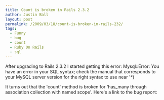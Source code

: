 ```yaml
---
title: Count is broken in Rails 2.3.2
author: Justin Ball
layout: post
permalink: /2009/03/18/count-is-broken-in-rails-232/
tags:
  - Funny
  - bug
  - count
  - Ruby On Rails
  - sql
---
```

After upgrading to Rails 2.3.2 I started getting this error:
Mysql::Error: You have an error in your SQL syntax; check the manual that corresponds to your MySQL server version for the right syntax to use near '*)

It turns out that the 'count' method is broken for 'has_many through association collection with named scope'. Here's a link to the bug report:
